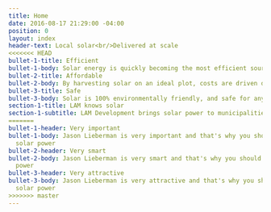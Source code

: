 ```yaml
---
title: Home
date: 2016-08-17 21:29:00 -04:00
position: 0
layout: index
header-text: Local solar<br/>Delivered at scale
<<<<<<< HEAD
bullet-1-title: Efficient
bullet-1-body: Solar energy is quickly becoming the most efficient source of power to produce
bullet-2-title: Affordable
bullet-2-body: By harvesting solar on an ideal plot, costs are driven down for consumers everywhere
bullet-3-title: Safe
bullet-3-body: Solar is 100% environmentally friendly, and safe for any neighborhood to use
section-1-title: LAM knows solar
section-1-subtitle: LAM Development brings solar power to municipalities in New York
=======
bullet-1-header: Very important
bullet-1-body: Jason Lieberman is very important and that's why you should use his
  solar power
bullet-2-header: Very smart
bullet-2-body: Jason Lieberman is very smart and that's why you should use his solar
  power
bullet-3-header: Very attractive
bullet-3-body: Jason Lieberman is very attractive and that's why you should use his
  solar power
>>>>>>> master
---
```



